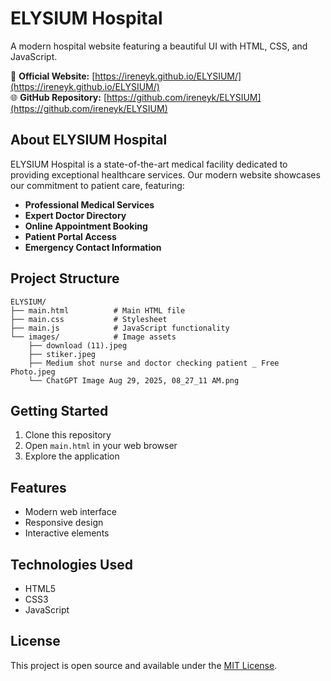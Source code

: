# ELYSIUM Hospital

A modern hospital website featuring a beautiful UI with HTML, CSS, and JavaScript.

🏥 **Official Website:** [https://ireneyk.github.io/ELYSIUM/](https://ireneyk.github.io/ELYSIUM/)  
🌐 **GitHub Repository:** [https://github.com/ireneyk/ELYSIUM](https://github.com/ireneyk/ELYSIUM)

## About ELYSIUM Hospital

ELYSIUM Hospital is a state-of-the-art medical facility dedicated to providing exceptional healthcare services. Our modern website showcases our commitment to patient care, featuring:

- **Professional Medical Services**
- **Expert Doctor Directory**
- **Online Appointment Booking**
- **Patient Portal Access**
- **Emergency Contact Information**

## Project Structure

```
ELYSIUM/
├── main.html          # Main HTML file
├── main.css           # Stylesheet
├── main.js            # JavaScript functionality
└── images/            # Image assets
    ├── download (11).jpeg
    ├── stiker.jpeg
    ├── Medium shot nurse and doctor checking patient _ Free Photo.jpeg
    └── ChatGPT Image Aug 29, 2025, 08_27_11 AM.png
```

## Getting Started

1. Clone this repository
2. Open `main.html` in your web browser
3. Explore the application

## Features

- Modern web interface
- Responsive design
- Interactive elements

## Technologies Used

- HTML5
- CSS3
- JavaScript

## License

This project is open source and available under the [MIT License](LICENSE). 